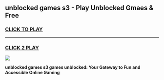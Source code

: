 
## unblocked games s3 - Play Unblocked Gmaes & Free
<h3>
<a href="https://premium.freeplayer.one?title=unblocked_games_s3&ref=19F">CLICK TO PLAY</a></h3>
<hr>

<h3>
<a href="https://premium.freeplayer.one?title=unblocked_games_s3&ref=19F">CLICK 2 PLAY</a>
  
</h3>

<a href="https://premium.freeplayer.one?title=unblocked_games_s3&ref=19F/"><img src="https://clearcache.store/games.png"></a>


**unblocked games s3 games unblocked: Your Gateway to Fun and Accessible Online Gaming**
